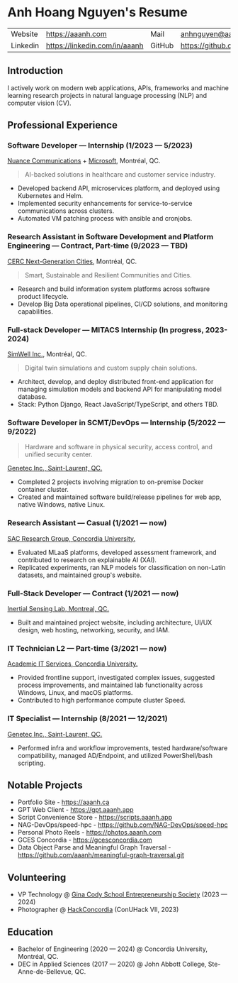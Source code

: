 # Anh Hoang Nguyen's Resume

<table>
  <tr>
    <td>Website</td>
    <td><a href="https://aaanh.com">https://aaanh.com</a></td>
    <td>Mail</td>
    <td><a href="mailto:anhnguyen@aaanh.com">anhnguyen@aaanh.com</a></td>
  </tr>
  <tr>
    <td>Linkedin</td>
    <td><a href="https://linkedin.com/in/aaanh">https://linkedin.com/in/aaanh</a></td>
    <td>GitHub</td>
    <td><a href="https://github.com/aaanh">https://github.com/aaanh</a></td>
  </tr>
</table>

## Introduction

I actively work on modern web applications, APIs, frameworks and machine learning research projects in natural language processing (NLP) and computer vision (CV).

## Professional Experience

### Software Developer &mdash; Internship (1/2023 &mdash; 5/2023)

[Nuance Communications](https://nuance.com) + [Microsoft](https://microsoft.com), Montréal, QC.

> AI-backed solutions in healthcare and customer service industry.

- Developed backend API, microservices platform, and deployed using Kubernetes and Helm.
- Implemented security enhancements for service-to-service communications across clusters.
- Automated VM patching process with ansible and cronjobs.

### Research Assistant in Software Development and Platform Engineering &mdash; Contract, Part-time (9/2023 &mdash; TBD)

[CERC Next-Generation Cities](https://www.concordia.ca/research/chairs/smart-cities.html), Montréal, QC.

> Smart, Sustainable and Resilient Communities and Cities.

- Research and build information system platforms across software product lifecycle.
- Develop Big Data operational pipelines, CI/CD solutions, and monitoring capabilities.

### Full-stack Developer &mdash; MITACS Internship (In progress, 2023-2024)

[SimWell Inc.](https://simwell.io), Montréal, QC.

> Digital twin simulations and custom supply chain solutions.

- Architect, develop, and deploy distributed front-end application for managing simulation models and backend API for manipulating model database.
- Stack: Python Django, React JavaScript/TypeScript, and others TBD.

### Software Developer in SCMT/DevOps &mdash; Internship (5/2022 &mdash; 9/2022)

> Hardware and software in physical security, access control, and unified security center.

[Genetec Inc., Saint-Laurent, QC.](https://genetec.com)

- Completed 2 projects involving migration to on-premise Docker container cluster.
- Created and maintained software build/release pipelines for web app, native Windows, native Linux.

### Research Assistant &mdash; Casual (1/2021 &mdash; now)

[SAC Research Group, Concordia University.](https://users.encs.concordia.ca/~sac)

- Evaluated MLaaS platforms, developed assessment framework, and contributed to research on explainable AI (XAI).
- Replicated experiments, ran NLP models for classification on non-Latin datasets, and maintained group's website.

### Full-Stack Developer &mdash; Contract (1/2021 &mdash; now)

[Inertial Sensing Lab, Montreal, QC.](https://islab.ca)

- Built and maintained project website, including architecture, UI/UX design, web hosting, networking, security, and IAM.

### IT Technician L2 &mdash; Part-time (3/2021 &mdash; now)

[Academic IT Services, Concordia University.](https://www.concordia.ca/ginacody/aits.html)

- Provided frontline support, investigated complex issues, suggested process improvements, and maintained lab functionality across Windows, Linux, and macOS platforms.
- Contributed to high performance compute cluster Speed.

### IT Specialist &mdash; Internship (8/2021 &mdash; 12/2021)

[Genetec Inc., Saint-Laurent, QC.](https://genetec.com)

- Performed infra and workflow improvements, tested hardware/software compatibility, managed AD/Endpoint, and utilized PowerShell/bash scripting.

## Notable Projects

- Portfolio Site - <https://aaanh.ca>
- GPT Web Client - <https://gpt.aaanh.app>
- Script Convenience Store - <https://scripts.aaanh.app>
- NAG-DevOps/speed-hpc - <https://github.com/NAG-DevOps/speed-hpc>
- Personal Photo Reels - <https://photos.aaanh.com>
- GCES Concordia - <https://gcesconcordia.com>
- Data Object Parse and Meaningful Graph Traversal - <https://github.com/aaanh/meaningful-graph-traversal.git>

## Volunteering

- VP Technology @ [Gina Cody School Entrepreneurship Society](https://gcesconcordia.com) (2023 &mdash; 2024)
- Photographer @ [HackConcordia](https://hackconcordia.io) (ConUHack VII, 2023)

## Education

- Bachelor of Engineering (2020 &mdash; 2024) @ Concordia University, Montréal, QC.
- DEC in Applied Sciences (2017 &mdash; 2020) @ John Abbott College, Ste-Anne-de-Bellevue, QC.
